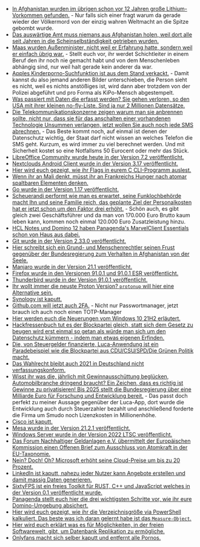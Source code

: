 * [In Afghanistan wurden im übrigen schon vor 12 Jahren große Lithium-Vorkommen gefunden.](https://blog.fefe.de/?ts=9fe4ac46) - Nur falls sich einer fragt warum da gerade wieder der Völkermord von der einzig wahren Weltmacht an die Spitze gebombt wurde.
* [Das auswärtige Amt muss niemans aus Afghanistan holen, weil dort alle seit Jahren in die Scheinselbständigkeit getrieben wurden.](https://blog.fefe.de/?ts=9fe0ff3a)
* [Maas wurden Außenminister, nicht weil er Erfahrung hatte, sondern weil er einfach übrig war.](https://blog.fefe.de/?ts=9fe23b50) - Stellt euch vor, ihr werdet Schichtleiter in einem Beruf den ihr noch nie gemacht habt und von dem Menschenleben abhängig sind, nur weil halt gerade kein anderer da war.
* [Apples Kinderporno-Suchfunktion ist aus dem Stand verkackt.](https://blog.fefe.de/?ts=9fe22070) - Damit kannst du also jemand anderen Bilder unterschieben, die Person sieht es nicht, weil es nichts anstößiges ist, wird dann aber trotzdem von der Polizei abgeführt und pro Forma als KiPo-Mensch abgestempelt.
* [Was passiert mit Daten die erfasst werden? Sie gehen verloren, so den USA mit ihrer kleinen no-fly-Liste. Sind ja nur 2 Millionen Datensätze.](https://blog.fefe.de/?ts=9fe5676d)
* [Die Telekommunikationskonzerne zeigen warum man sie anbrennen sollte, nicht nur, dass sie für das anschalten einer vorhandenen Technologie Unsummen verlangen, jetzt wollen Sie auch noch jede SMS abrechnen.](https://netzpolitik.org/2021/einfuehrung-von-cell-broadcast-rueckt-naeher/) - Das Beste kommt noch, auf einmal ist denen der Datenschutz wichtig, der Staat darf nicht wissen an welches Telefon die SMS geht. Kurzum, es wird immer zu viel berechnet werden. Und mit Sicherheit kostet so eine Notfallsms 50 Eurocent oder mehr das Stück.
* [LibreOffice Community wurde heute in der Version 7.2 veröffentlicht.](https://www.phoronix.com/scan.php?page=news_item&px=LibreOffice-7.2-Community)
* [Nextclouds Android Client wurde in der Version 3.17 veröffentlicht.](https://nextcloud.com/blog/android-client-3-17-released-with-a-new-video-player-ui-improvements-and-more/)
* [Hier wird euch gezeigt, wie ihr Flags in eurem C CLI-Programm auslest.](https://opensource.com/article/21/8/short-option-parsing-c)
* [Wenn ihr an Mali denkt, müsst ihr an Frankreichs Hunger nach atomar spaltbaren Elementen denken.](https://netzfrauen.org/2021/08/18/mali/)
* [Go wurde in der Version 1.17 veröffentlicht.](https://lwn.net/Articles/866496/rss)
* [Scheuerandi performt wie man es erwartet, seine Funklochbehörde macht Ihn und seine Familie reich, das geplante Ziel der Personalkosten hat er jetzt schon um den Faktor drei erhöht.](https://netzpolitik.org/2021/scheuers-funklochamt-dreimal-teurer-als-geplant/) - Schön auch, es gibt gleich zwei Geschäftsführer und da man von 170.000 Euro Brutto kaum leben kann, kommen noch einmal 120.000 Euro Zusatzleistung hinzu.
* [HCL Notes und Domino 12 haben Panagenda's MarvelClient Essentials schon von Haus aus dabei.](https://www.panagenda.com/blog/notes-12-is-live-and-so-is-marvelclient-12/)
* [Git wurde in der Version 2.33.0 veröffentlicht.](https://lwn.net/Articles/866524/rss)
* [Hier schreibt sich ein Grund- und Menschenrechtler seinen Frust gegenüber der Bundesregierung zum Verhalten in Afghanistan von der Seele.](https://netzpolitik.org/2021/afghanistan-die-ganze-verlogenheit-der-bundesregierung/)
* [Manjaro wurde in der Version 21.1 veröffentlicht.](https://www.phoronix.com/scan.php?page=news_item&px=Manjaro-21.1-Released)
* [Firefox wurde in den Versionen 91.0.1 und 91.0.1 ESR veröffentlicht.](https://www.borncity.com/blog/2021/08/18/firefox-91-0-1-und-91-0-1-esr/)
* [Thunderbird wurde in der Version 91.0.1 veröffentlicht.](https://www.borncity.com/blog/2021/08/18/thunderbird-91-0-1/)
* [Ihr wollt immer die neuste Proton Version? `protonup` will hier eine Alternative sein.](https://www.onli-blogging.de/2065/Mit-protonup-leichter-das-neueste-Proton-GE-installieren.html)
* [Synology ist kaputt.](https://www.borncity.com/blog/2021/08/18/sicherheitswarnung-fr-synology-diskstation-manager-und-uc-skynas/)
* [Github.com will jetzt auch 2FA.](https://www.bleepingcomputer.com/news/security/github-urges-users-to-enable-2fa-after-going-passwordless/) - Nicht nur Passwortmanager, jetzt brauch ich auch noch einen TOTP-Manager
* [Hier werden euch die Neuerungen vom Windows 10 21H2 erläutert.](https://www.bleepingcomputer.com/news/microsoft/new-windows-10-21h2-build-comes-with-improved-wifi-security/)
* [Hackfressenbuch tut es der Blockpartei gleich, statt sich dem Gesetz zu beugen wird erst einmal so getan als würde man sich um den Datenschutz kümmern - indem man etwas eigenen Erfinden.](https://netzpolitik.org/2021/neuer-report-facebook-kocht-eigenes-daten-sueppchen-zur-imagepflege/)
* [Die, von Steuergelder finanzierte, Luca-Anwendung ist ein Paradebeispiel wie die Blockpartei aus CDU/CSU/SPD/Die Grünen Politik macht.](https://www.borncity.com/blog/2021/08/19/posse-luca-app-teuer-nutzen-zweifelhaft-und-prfung-verweigert/)
* [Das Wahlrecht bleibt auch 2021 in Deutschland nicht verfassungskonform.](https://verfassungsblog.de/weiter-warten-auf-verfassungskonformes-wahlrecht/)
* [Wisst ihr was die, jährlich mit Gewinnausschüttung beglücken, Automobilbranche dringend braucht? Ein Zeichen, dass es richtig ist Gewinne zu privatisieren! Bis 2025 stellt die Bundesregierung über eine Milliarde Euro für Forschung und Entwicklung bereit.](https://netzpolitik.org/2021/von-wegen-klimaschutz-die-bundesregierung-macht-eine-milliarde-euro-fuer-die-autoindustrie-locker/) - Das passt doch perfekt zu meiner Aussage gegenüber der Luca-App, dort wurde die Entwicklung auch durch Steuerzahler bezahlt und anschließend forderte die Firma um Smudo noch Lizenzkosten in Millionenhöhe.
* [Cisco ist kaputt.](https://www.bleepingcomputer.com/news/security/hackers-can-bypass-cisco-security-products-in-data-theft-attacks/)
* [Mesa wurde in der Version 21.2.1 veröffentlicht.](https://www.phoronix.com/scan.php?page=news_item&px=Mesa-21.2.1-Released)
* [Windows Server wurde in der Version 2022 LTSC veröffentlicht.](https://www.borncity.com/blog/2021/08/19/windows-server-2022-ltsc-ist-da/)
* [Das Forum Nachhaltiger Geldanlagen e.V. übermittelt der Europäischen Kommission einen Offenen Brief zum Ausschluss von Atomkraft in der EU-Taxonomie.](https://www.sonnenseite.com/de/wirtschaft/offener-brief-an-die-eu-kommission-atomkraft-keine-nachhaltige-energieerzeugung/)
* [Nein? Doch! Oh? Microsoft erhöht seine Cloud-Preise um bis zu 20 Prozent.](https://www.borncity.com/blog/2021/08/20/microsoft-365-es-wird-teurer-in-2022/)
* [LinkedIn ist kaputt, nahezu jeder Nutzer kann Angebote erstellen und damit massig Daten generieren.](https://www.bleepingcomputer.com/news/security/you-can-post-linkedin-jobs-as-almost-any-employer-so-can-attackers/)
* [SixtyFPS ist ein freies Toolkit für RUST, C++ und JavaScript welches in der Version 0.1 veröffentlicht wurde.](https://www.phoronix.com/scan.php?page=news_item&px=SixtyFPS-0.1-Rust-Toolkit)
* [Panagenda stellt euch hier die drei wichtigsten Schritte vor, wie ihr eure Domino-Umgebung absichert.](https://www.panagenda.com/blog/3-secrets-about-your-hcl-domino-server-security/)
* [Hier wird euch gezeigt, wie ihr die Verzeichnisgröße via PowerShell kalkuliert. Das beste was ich daran gelernt habe ist das `Measure-Object`.](http://woshub.com/powershell-get-folder-sizes/)
* [Hier wird euch erklärt was es für Möglichkeiten, in der freien Softwarewelt, gibt, um Datenbank Replikation zu ermögliche.](https://opensource.com/article/21/8/database-replication-open-source)
* [Onlyfans macht sich selber kaputt und entfernt alle Pornos.](https://blog.fefe.de/)
